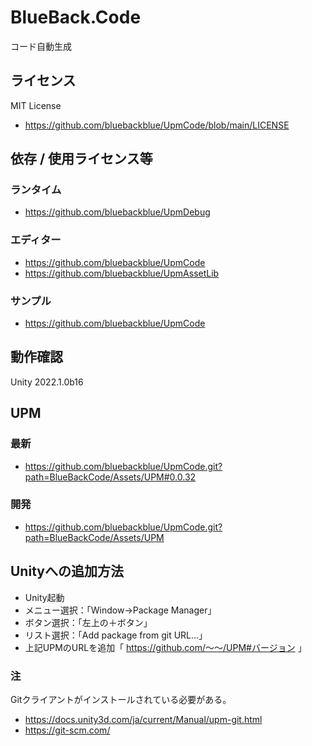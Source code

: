 # BlueBack.Code
コード自動生成

## ライセンス
MIT License
* https://github.com/bluebackblue/UpmCode/blob/main/LICENSE

## 依存 / 使用ライセンス等
### ランタイム
* https://github.com/bluebackblue/UpmDebug
### エディター
* https://github.com/bluebackblue/UpmCode
* https://github.com/bluebackblue/UpmAssetLib
### サンプル
* https://github.com/bluebackblue/UpmCode

## 動作確認
Unity 2022.1.0b16

## UPM
### 最新
* https://github.com/bluebackblue/UpmCode.git?path=BlueBackCode/Assets/UPM#0.0.32
### 開発
* https://github.com/bluebackblue/UpmCode.git?path=BlueBackCode/Assets/UPM

## Unityへの追加方法
* Unity起動
* メニュー選択：「Window->Package Manager」
* ボタン選択：「左上の＋ボタン」
* リスト選択：「Add package from git URL...」
* 上記UPMのURLを追加「 https://github.com/～～/UPM#バージョン 」
### 注
Gitクライアントがインストールされている必要がある。
* https://docs.unity3d.com/ja/current/Manual/upm-git.html
* https://git-scm.com/


